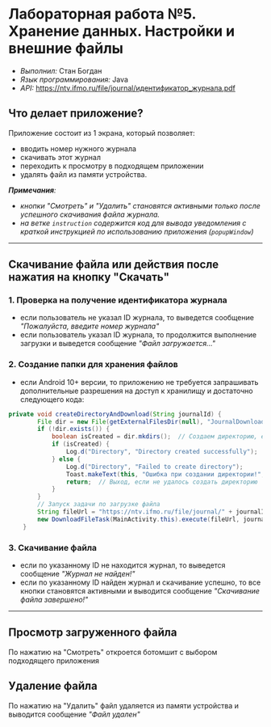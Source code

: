 # Лабораторная работа №5. Хранение данных. Настройки и внешние файлы
- _Выполнил:_ Стан Богдан
- _Язык программирования:_ Java
- _API:_ https://ntv.ifmo.ru/file/journal/идентификатор_журнала.pdf

## Что делает приложение?
Приложение состоит из 1 экрана, который позволяет:
- вводить номер нужного журнала
- скачивать этот журнал
- переходить к просмотру в подходящем приложении
- удалять файл из памяти устройства.

_**Примечания**:_
- _кнопки "Смотреть" и "Удалить" становятся активными только после успешного скачивания файла журнала._
- _на ветке `instruction` содержится код для вывода уведомления с краткой инструкцией по использованию приложения (`popupWindow`)_

---

## Скачивание файла или действия после нажатия на кнопку "Скачать"
### 1. Проверка на получение идентификатора журнала
- если пользователь не указал ID журнала, то выведется сообщение _"Пожалуйста, введите номер журнала"_
- если пользователь указал ID журнала, то продолжится выполнение загрузки и выведется сообщение _"Файл загружается..."_

### 2. Создание папки для хранения файлов
- если Android 10+ версии, то приложению не требуется запрашивать дополнительные разрешения на доступ к хранилищу и достаточно следующего кода:
```java
private void createDirectoryAndDownload(String journalId) {
        File dir = new File(getExternalFilesDir(null), "JournalDownloads");
        if (!dir.exists()) {
            boolean isCreated = dir.mkdirs();  // Создаем директорию, если ее нет
            if (isCreated) {
                Log.d("Directory", "Directory created successfully");
            } else {
                Log.d("Directory", "Failed to create directory");
                Toast.makeText(this, "Ошибка при создании директории!", Toast.LENGTH_SHORT).show();
                return;  // Выход, если не удалось создать директорию
            }
        }
        // Запуск задачи по загрузке файла
        String fileUrl = "https://ntv.ifmo.ru/file/journal/" + journalId + ".pdf";
        new DownloadFileTask(MainActivity.this).execute(fileUrl, journalId);
    }
```
### 3. Скачивание файла
- если по указанному ID не находится журнал, то выведется сообщение _"Журнал не найден!"_
- если по указанному ID найден журнал и скачивание успешно, то все кнопки становятся активными и выводится сообщение _"Скачивание файла завершено!"_

---
## Просмотр загруженного файла
По нажатию на "Смотреть" откроется ботомшит с выбором подходящего приложения

## Удаление файла
По нажатию на "Удалить" файл удаляется из памяти устройства и выводится сообщение _"Файл удален"_

